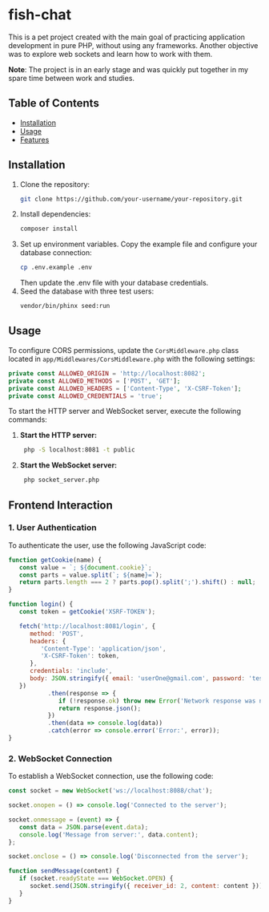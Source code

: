 # fish-chat

This is a pet project created with the main goal of practicing application development in pure PHP, without using any frameworks. Another objective was to explore web sockets and learn how to work with them.

**Note**: The project is in an early stage and was quickly put together in my spare time between work and studies.

## Table of Contents
- [Installation](#installation)
- [Usage](#usage)
- [Features](#features)

## Installation
1. Clone the repository:
   ```bash
   git clone https://github.com/your-username/your-repository.git
   ```
2. Install dependencies:
   ```bash
   composer install
   ```
3. Set up environment variables. Copy the example file and configure your database connection:
   ```bash
   cp .env.example .env
   ```   
   Then update the .env file with your database credentials.
4. Seed the database with three test users:
   ```bash
   vendor/bin/phinx seed:run
   ```

## Usage

To configure CORS permissions, update the `CorsMiddleware.php` class located in `app/Middlewares/CorsMiddleware.php` with the following settings:

```php
private const ALLOWED_ORIGIN = 'http://localhost:8082';
private const ALLOWED_METHODS = ['POST', 'GET'];
private const ALLOWED_HEADERS = ['Content-Type', 'X-CSRF-Token'];
private const ALLOWED_CREDENTIALS = 'true';
```
To start the HTTP server and WebSocket server, execute the following commands:

1. **Start the HTTP server:**
   ```bash
    php -S localhost:8081 -t public
   ```
2. **Start the WebSocket server:**
    ```bash
     php socket_server.php
    ```
## Frontend Interaction

### 1. User Authentication
To authenticate the user, use the following JavaScript code:

```javascript
function getCookie(name) {
   const value = `; ${document.cookie}`;
   const parts = value.split(`; ${name}=`);
   return parts.length === 2 ? parts.pop().split(';').shift() : null;
}

function login() {
   const token = getCookie('XSRF-TOKEN');

   fetch('http://localhost:8081/login', {
      method: 'POST',
      headers: {
         'Content-Type': 'application/json',
         'X-CSRF-Token': token,
      },
      credentials: 'include',
      body: JSON.stringify({ email: 'userOne@gmail.com', password: 'test12345' }),
   })
           .then(response => {
              if (!response.ok) throw new Error('Network response was not ok');
              return response.json();
           })
           .then(data => console.log(data))
           .catch(error => console.error('Error:', error));
}
```
### 2. WebSocket Connection
To establish a WebSocket connection, use the following code:
```javascript
const socket = new WebSocket('ws://localhost:8088/chat');

socket.onopen = () => console.log('Connected to the server');

socket.onmessage = (event) => {
   const data = JSON.parse(event.data);
   console.log('Message from server:', data.content);
};

socket.onclose = () => console.log('Disconnected from the server');

function sendMessage(content) {
   if (socket.readyState === WebSocket.OPEN) {
      socket.send(JSON.stringify({ receiver_id: 2, content: content }));
   }
}
```


   



